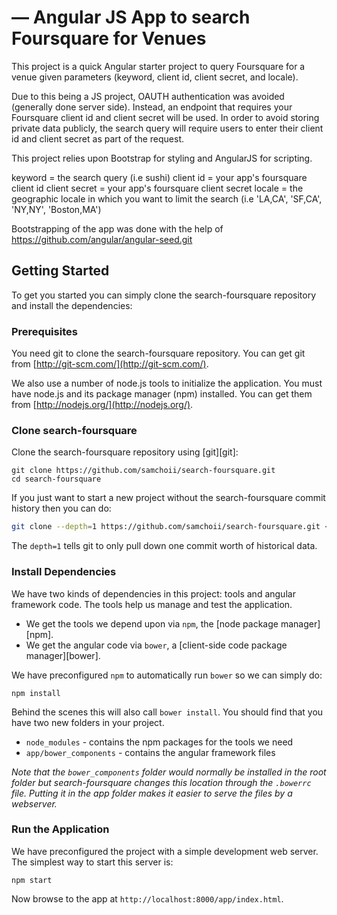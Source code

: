 # — Angular JS App to search Foursquare for Venues

This project is a quick Angular starter project to query Foursquare for a venue given parameters
(keyword, client id, client secret, and locale).

Due to this being a JS project, OAUTH authentication was avoided (generally done server side).
Instead, an endpoint that requires your Foursquare client id and client secret will be used.
In order to avoid storing private data publicly, the search query will require users to enter
their client id and client secret as part of the request.

This project relies upon Bootstrap for styling and AngularJS for scripting.

keyword = the search query (i.e sushi)
client id = your app's foursquare client id
client secret = your app's foursquare client secret
locale = the geographic locale in which you want to limit the search (i.e 'LA,CA', 'SF,CA', 'NY,NY', 'Boston,MA')

Bootstrapping of the app was done with the help of https://github.com/angular/angular-seed.git

## Getting Started

To get you started you can simply clone the search-foursquare repository and install the dependencies:

### Prerequisites

You need git to clone the search-foursquare repository. You can get git from
[http://git-scm.com/](http://git-scm.com/).

We also use a number of node.js tools to initialize the application. You must have node.js and
its package manager (npm) installed.  You can get them from [http://nodejs.org/](http://nodejs.org/).

### Clone search-foursquare

Clone the search-foursquare repository using [git][git]:

```
git clone https://github.com/samchoii/search-foursquare.git
cd search-foursquare
```

If you just want to start a new project without the search-foursquare commit history then you can do:

```bash
git clone --depth=1 https://github.com/samchoii/search-foursquare.git <your-project-name>
```

The `depth=1` tells git to only pull down one commit worth of historical data.

### Install Dependencies

We have two kinds of dependencies in this project: tools and angular framework code.  The tools help
us manage and test the application.

* We get the tools we depend upon via `npm`, the [node package manager][npm].
* We get the angular code via `bower`, a [client-side code package manager][bower].

We have preconfigured `npm` to automatically run `bower` so we can simply do:

```
npm install
```

Behind the scenes this will also call `bower install`.  You should find that you have two new
folders in your project.

* `node_modules` - contains the npm packages for the tools we need
* `app/bower_components` - contains the angular framework files

*Note that the `bower_components` folder would normally be installed in the root folder but
search-foursquare changes this location through the `.bowerrc` file.  Putting it in the app folder makes
it easier to serve the files by a webserver.*

### Run the Application

We have preconfigured the project with a simple development web server.  The simplest way to start
this server is:

```
npm start
```

Now browse to the app at `http://localhost:8000/app/index.html`.

